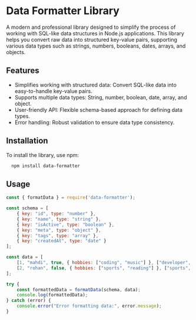 
# Data Formatter Library

A modern and professional library designed to simplify the process of working with SQL-like data structures in Node.js applications. This library helps you convert raw data into structured key-value pairs, supporting various data types such as strings, numbers, booleans, dates, arrays, and objects.



## Features

- Simplifies working with structured data: Convert SQL-like data into easy-to-handle key-value pairs.
- Supports multiple data types: String, number, boolean, date, array, and object.
- User-friendly API: Flexible schema-based approach for defining data types.
- Error handling: Robust validation to ensure data type consistency.


## Installation

To install the library, use npm:

```bash
  npm install data-formatter
```

## Usage
```javascript
const { formatData } = require('data-formatter');

const schema = [
    { key: "id", type: "number" },
    { key: "name", type: "string" },
    { key: "isActive", type: "boolean" },
    { key: "meta", type: "object" },
    { key: "tags", type: "array" },
    { key: "createdAt", type: "date" }
];

const data = [
    [1, "mahdi", true, { hobbies: ["coding", "music"] }, ["developer", "tech"], "2025-01-06T12:00:00Z"],
    [2, "rohan", false, { hobbies: ["sports", "reading"] }, ["sports", "reading"], "2025-01-07T15:00:00Z"]
];

try {
    const formattedData = formatData(schema, data);
    console.log(formattedData);
} catch (error) {
    console.error("Error formatting data:", error.message);
}
    

